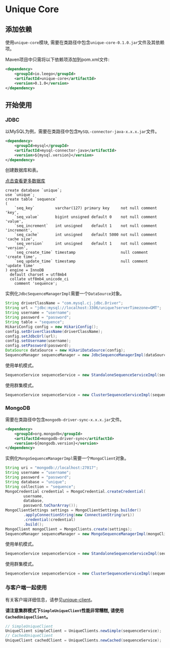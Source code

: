 # Unique Core

## 添加依赖

使用`unique-core`模块, 需要在类路径中包含`unique-core-0.1.0.jar`文件及其依赖项。

Maven项目中只需将以下依赖项添加到pom.xml文件:

```xml
<dependency>
    <groupId>io.leego</groupId>
    <artifactId>unique-core</artifactId>
    <version>0.1.0</version>
</dependency>
```

## 开始使用

### JDBC

以MySQL为例，需要在类路径中包含`MySQL-connector-java-x.x.x.jar`文件。

```xml
<dependency>
    <groupId>mysql</groupId>
    <artifactId>mysql-connector-java</artifactId>
    <version>${mysql.version}</version>
</dependency>
```

创建数据库和表。

[点击查看更多数据库](../../resources/jdbc)

```mysql
create database `unique`;
use `unique`;
create table `sequence`
(
    `seq_key`         varchar(127) primary key     not null comment 'key',
    `seq_value`       bigint unsigned default 0    not null comment 'value',
    `seq_increment`   int unsigned    default 1    not null comment 'increment',
    `seq_cache`       int unsigned    default 5000 not null comment 'cache size',
    `seq_version`     int unsigned    default 1    not null comment 'version',
    `seq_create_time` timestamp                    null comment 'create time',
    `seq_update_time` timestamp                    null comment 'update time'
) engine = InnoDB
  default charset = utf8mb4
  collate utf8mb4_unicode_ci
    comment 'sequence';
```

实例化`JdbcSequenceManagerImpl`需要一个`DataSource`对象。

```java
String driverClassName = "com.mysql.cj.jdbc.Driver";
String url = "jdbc:mysql://localhost:3306/unique?serverTimezone=GMT";
String username = "username";
String password = "password";
String table = "sequence";
HikariConfig config = new HikariConfig();
config.setDriverClassName(driverClassName);
config.setJdbcUrl(url);
config.setUsername(username);
config.setPassword(password);
DataSource dataSource = new HikariDataSource(config);
SequenceManager sequenceManager = new JdbcSequenceManagerImpl(dataSource, table);
```

使用单机模式。

```java
SequenceService sequenceService = new StandaloneSequenceServiceImpl(sequenceManager);
```

使用群集模式。

```java
SequenceService sequenceService = new ClusterSequenceServiceImpl(sequenceManager);
```

### MongoDB

需要在类路径中包含`mongodb-driver-sync-x.x.x.jar`文件。

```xml
<dependency>
    <groupId>org.mongodb</groupId>
    <artifactId>mongodb-driver-sync</artifactId>
    <version>${mongodb.version}</version>
</dependency>
```

实例化`MongoSequenceManagerImpl`需要一个`MongoClient`对象。

```java
String uri = "mongodb://localhost:27017";
String username = "username";
String password = "password";
String database = "unique";
String collection = "sequence";
MongoCredential credential = MongoCredential.createCredential(
        username,
        database,
        password.toCharArray());
MongoClientSettings settings = MongoClientSettings.builder()
        .applyConnectionString(new ConnectionString(uri))
        .credential(credential)
        .build();
MongoClient mongoClient = MongoClients.create(settings);
SequenceManager sequenceManager = new MongoSequenceManagerImpl(mongoClient, database, collection);
```

使用单机模式。

```java
SequenceService sequenceService = new StandaloneSequenceServiceImpl(sequenceManager);
```

使用群集模式。

```java
SequenceService sequenceService = new ClusterSequenceServiceImpl(sequenceManager);
```

### 与客户端一起使用

有关客户端详细信息，请参见[unique-client](../client/UNIQUE_CLIENT.ZH_CN.md)。

**请注意集群模式下`SimpleUniqueClient`性能非常糟糕, 请使用`CachedUniqueClient`。** 

```java
// SimpleUniqueClient
UniqueClient simpleClient = UniqueClients.newSimple(sequenceService);
// CachedUniqueClient
UniqueClient cachedClient = UniqueClients.newCached(sequenceService);
```
